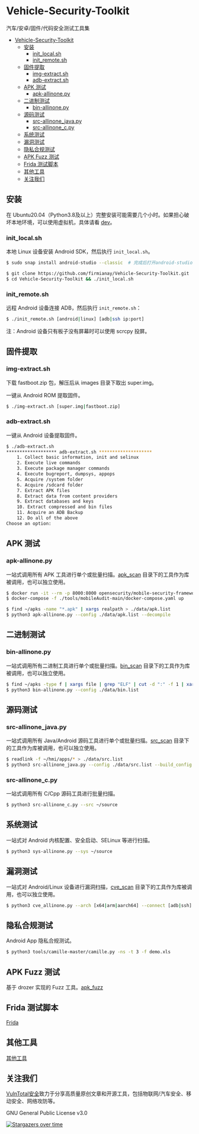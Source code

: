 # Vehicle-Security-Toolkit

汽车/安卓/固件/代码安全测试工具集

- [Vehicle-Security-Toolkit](#vehicle-security-toolkit)
  - [安装](#安装)
    - [init\_local.sh](#init_localsh)
    - [init\_remote.sh](#init_remotesh)
  - [固件提取](#固件提取)
    - [img-extract.sh](#img-extractsh)
    - [adb-extract.sh](#adb-extractsh)
  - [APK 测试](#apk-测试)
    - [apk-allinone.py](#apk-allinonepy)
  - [二进制测试](#二进制测试)
    - [bin-allinone.py](#bin-allinonepy)
  - [源码测试](#源码测试)
    - [src-allinone\_java.py](#src-allinone_javapy)
    - [src-allinone\_c.py](#src-allinone_cpy)
  - [系统测试](#系统测试)
  - [漏洞测试](#漏洞测试)
  - [隐私合规测试](#隐私合规测试)
  - [APK Fuzz 测试](#apk-fuzz-测试)
  - [Frida 测试脚本](#frida-测试脚本)
  - [其他工具](#其他工具)
  - [关注我们](#关注我们)

## 安装

在 Ubuntu20.04（Python3.8及以上）完整安装可能需要几个小时。如果担心破坏本地环境，可以使用虚拟机，具体请看 [dev](./dev)。

### init_local.sh

本地 Linux 设备安装 Android SDK，然后执行 `init_local.sh`。

```sh
$ sudo snap install android-studio --classic  # 完成后打开android-studio进行设置

$ git clone https://github.com/firmianay/Vehicle-Security-Toolkit.git
$ cd Vehicle-Security-Toolkit && ./init_local.sh
```

### init_remote.sh

远程 Android 设备连接 ADB，然后执行 `init_remote.sh`：

```sh
$ ./init_remote.sh [android|linux] [adb|ssh ip:port]
```

注：Android 设备只有板子没有屏幕时可以使用 scrcpy 投屏。

## 固件提取
### img-extract.sh

下载 fastboot.zip 包，解压后从 images 目录下取出 super.img。

一键从 Android ROM 提取固件。

```sh
$ ./img-extract.sh [super.img|fastboot.zip]
```

### adb-extract.sh

一键从 Android 设备提取固件。

```sh
$ ./adb-extract.sh
******************* adb-extract.sh ********************
    1. Collect basic information, init and selinux
    2. Execute live commands
    3. Execute package manager commands
    4. Execute bugreport, dumpsys, appops
    5. Acquire /system folder
    6. Acquire /sdcard folder
    7. Extract APK files
    8. Extract data from content providers
    9. Extract databases and keys
    10. Extract compressed and bin files
    11. Acquire an ADB Backup
    12. Do all of the above
Choose an option: 
```

## APK 测试
### apk-allinone.py

一站式调用所有 APK 工具进行单个或批量扫描。[apk_scan](./apk_scan) 目录下的工具作为库被调用，也可以独立使用。

```sh
$ docker run -it --rm -p 8000:8000 opensecurity/mobile-security-framework-mobsf
$ docker-compose -f ./tools/mobileAudit-main/docker-compose.yaml up

$ find ~/apks -name "*.apk" | xargs realpath > ./data/apk.list
$ python3 apk-allinone.py --config ./data/apk.list --decompile
```

## 二进制测试
### bin-allinone.py

一站式调用所有二进制工具进行单个或批量扫描。[bin_scan](./bin_scan) 目录下的工具作为库被调用，也可以独立使用。

```sh
$ find ~/apks -type f | xargs file | grep "ELF" | cut -d ":" -f 1 | xargs realpath > ./data/bin.list
$ python3 bin-allinone.py --config ./data/bin.list
```

## 源码测试
### src-allinone_java.py

一站式调用所有 Java/Android 源码工具进行单个或批量扫描。[src_scan](./src_scan) 目录下的工具作为库被调用，也可以独立使用。

```sh
$ readlink -f ~/hmi/apps/* > ./data/src.list
$ python3 src-allinone_java.py --config ./data/src.list --build_config ./demo/build_config.json --build
```

### src-allinone_c.py

一站式调用所有 C/Cpp 源码工具进行批量扫描。

```sh
$ python3 src-allinone_c.py --src ~/source
```

## 系统测试

一站式对 Android 内核配置、安全启动、SELinux 等进行扫描。

```sh
$ python3 sys-allinone.py --sys ~/source
```

## 漏洞测试

一站式对 Android/Linux 设备进行漏洞扫描，[cve_scan](./cve_scan) 目录下的工具作为库被调用，也可以独立使用。

```sh
$ python3 cve_allinone.py --arch [x64|arm|aarch64] --connect [adb|ssh] --device ip:port
```

## 隐私合规测试

Android App 隐私合规测试。

```sh
$ python3 tools/camille-master/camille.py -ns -t 3 -f demo.xls
```

## APK Fuzz 测试

基于 drozer 实现的 Fuzz 工具。[apk_fuzz](./apk_fuzz)

## Frida 测试脚本

[Frida](./frida/)

## 其他工具

[其他工具](./others)

## 关注我们

[VulnTotal安全](https://github.com/VulnTotal-Team)致力于分享高质量原创文章和开源工具，包括物联网/汽车安全、移动安全、网络攻防等。

GNU General Public License v3.0

[![Stargazers over time](https://starchart.cc/VulnTotal-Team/Vehicle-Security-Toolkit.svg)](https://starchart.cc/VulnTotal-Team/Vehicle-Security-Toolkit)
